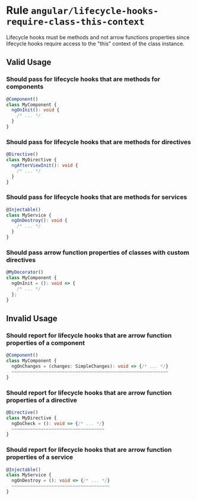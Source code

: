 # Rule `angular/lifecycle-hooks-require-class-this-context`

Lifecycle hooks must be methods and not arrow functions properties since lifecycle hooks require access to the "this" context of the class instance.

## Valid Usage

### Should pass for lifecycle hooks that are methods for components

```ts
@Component()
class MyComponent {
  ngOnInit(): void {
    /* ... */
  }
}
```

### Should pass for lifecycle hooks that are methods for directives

```ts
@Directive()
class MyDirective {
  ngAfterViewInit(): void {
    /* ... */
  }
}
```

### Should pass for lifecycle hooks that are methods for services

```ts
@Injectable()
class MyService {
  ngOnDestroy(): void {
    /* ... */
  }
}
```

### Should pass arrow function properties of classes with custom directives

```ts
@MyDecorator()
class MyComponent {
  ngOnInit = (): void => {
    /* ... */
  };
}
```

## Invalid Usage

### Should report for lifecycle hooks that are arrow function properties of a component

```ts
@Component()
class MyComponent {
  ngOnChanges = (changes: SimpleChanges): void => {/* ... */}
  ~~~~~~~~~~~~~~~~~~~~~~~~~~~~~~~~~~~~~~~~~~~~~~~~~~~~~~~~~~~
}
```

### Should report for lifecycle hooks that are arrow function properties of a directive

```ts
@Directive()
class MyDirective {
  ngDoCheck = (): void => {/* ... */}
  ~~~~~~~~~~~~~~~~~~~~~~~~~~~~~~~~~~~
}
```

### Should report for lifecycle hooks that are arrow function properties of a service

```ts
@Injectable()
class MyService {
  ngOnDestroy = (): void => {/* ... */}
  ~~~~~~~~~~~~~~~~~~~~~~~~~~~~~~~~~~~~~
}
```
